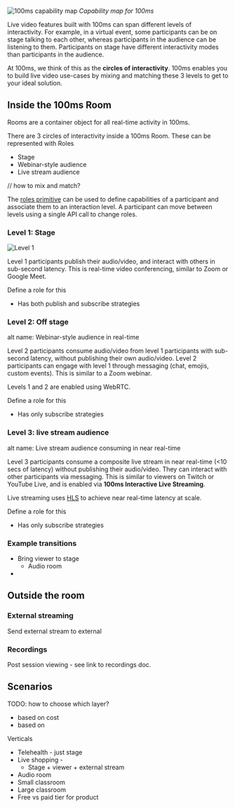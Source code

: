 <!--
    objectives
    - 1 doc for conceptual understanding of 100ms
        - make the "capabilities" on the website real, communicate why this is the "only video SDK"
    - make it easy for conferencing use-case customers to discover live streaming for cost benefits

    does not cover
    - more with roles (e.g. backstage, waiting room) - need a doc anchored on roles for that; this one is on "video capabilities"
    - 
-->

![100ms capability map](/docs/guides/capabilities/map.png)
_Capability map for 100ms_

Live video features built with 100ms can span different levels of interactivity. For example, in a virtual event, some participants can be on stage talking to each other, whereas participants in the audience can be listening to them. Participants on stage have different interactivity modes than participants in the audience.

At 100ms, we think of this as the **circles of interactivity**. 100ms enables you to build live video use-cases by mixing and matching these 3 levels to get to your ideal solution.



## Inside the 100ms Room

Rooms are a container object for all real-time activity in 100ms.

There are 3 circles of interactivity inside a 100ms Room. These can be represented with Roles

* Stage 
* Webinar-style audience
* Live stream audience

// how to mix and match? 

The [roles primitive](templates-and-roles) can be used to define capabilities of a participant and associate them to an interaction level. A participant can move between levels using a single API call to change roles.

### Level 1: Stage

![Level 1](/docs/guides/capabilities/level-1.png)

Level 1 participants publish their audio/video, and interact with others in sub-second latency. This is real-time video conferencing, similar to Zoom or Google Meet.

Define a role for this
* Has both publish and subscribe strategies

### Level 2: Off stage

alt name: Webinar-style audience in real-time

Level 2 participants consume audio/video from level 1 participants with sub-second latency, without publishing their own audio/video. Level 2 participants can engage with level 1 through messaging (chat, emojis, custom events). This is similar to a Zoom webinar.

Levels 1 and 2 are enabled using WebRTC.

Define a role for this
* Has only subscribe strategies
    
### Level 3: live stream audience

alt name: Live stream audience consuming in near real-time

Level 3 participants consume a composite live stream in near real-time (<10 secs of latency) without publishing their audio/video. They can interact with other participants via messaging. This is similar to viewers on Twitch or YouTube Live, and is enabled via **100ms Interactive Live Streaming**.

Live streaming uses [HLS](https://www.100ms.live/blog/hls-101-beginners-guide) to achieve near real-time latency at scale.

Define a role for this
* Has only subscribe strategies

### Example transitions 

* Bring viewer to stage 
    * Audio room
* 

## Outside the room

### External streaming

Send external stream to external 

### Recordings

Post session viewing - see link to recordings doc.

## Scenarios

TODO: how to choose which layer?
- based on cost
- based on 

Verticals

* Telehealth - just stage
* Live shopping - 
    * Stage + viewer + external stream
* Audio room
* Small classroom
* Large classroom
* Free vs paid tier for product
